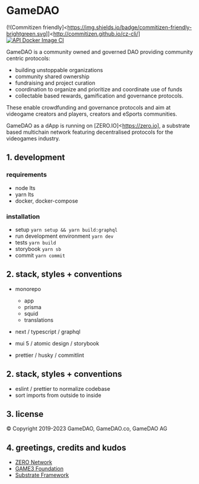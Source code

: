 # GameDAO

(!(Commitizen friendly]<https://img.shields.io/badge/commitizen-friendly-brightgreen.svg]]<http://commitizen.github.io/cz-cli/]
[![API Docker Image CI](https://github.com/gamedaoco/gamedao-haiku/actions/workflows/api-docker-image.yml/badge.svg?branch=dev)](https://github.com/gamedaoco/gamedao-haiku/actions/workflows/api-docker-image.yml)

GameDAO is a community owned and governed DAO providing community centric protocols:

- building unstoppable organizations
- community shared ownership
- fundraising and project curation
- coordination to organize and prioritize and coordinate use of funds
- collectable based rewards, gamification and governance protocols.

These enable crowdfunding and governance protocols and aim at videogame creators and players, creators and eSports communities.

GameDAO as a dApp is running on [ZERO.IO]<https://zero.io], a substrate based multichain network featuring decentralised protocols for the videogames industry.

## 1. development

### requirements
- node lts
- yarn lts
- docker, docker-compose

### installation
- setup `yarn setup && yarn build:graphql`
- run development environment `yarn dev`
- tests `yarn build`
- storybook `yarn sb`
- commit `yarn commit`

## 2. stack, styles + conventions

- monorepo
	- app
	- prisma
	- squid
	- translations

- next / typescript / graphql
- mui 5 / atomic design / storybook
- prettier / husky / commitlint

## 2. stack, styles + conventions

- eslint / prettier to normalize codebase
- sort imports from outside to inside

## 3. license
© Copyright 2019-2023 GameDAO, GameDAO.co, GameDAO AG

## 4. greetings, credits and kudos

- [ZERO Network](https://zero.io)
- [GAME3 Foundation](https://game3.foundation)
- [Substrate Framework](https://substrate.io)
